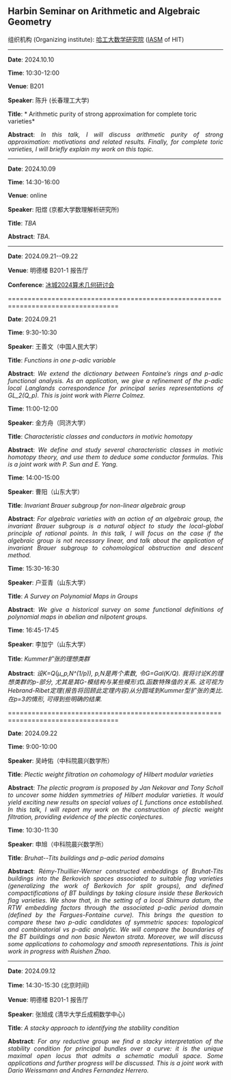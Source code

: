 ## Harbin Seminar on Arithmetic and Algebraic Geometry

组织机构 (Organizing institute): [哈工大数学研究院](https://im.hit.edu.cn/) ([IASM](https://im.hit.edu.cn/en) of HIT)

-----------------------------------

**Date**: 2024.10.10

**Time**: 10:30-12:00

**Venue**: B201

**Speaker**: 陈升 (长春理工大学)

**Title**:  * Arithmetic purity of strong approximation for complete toric varieties*

<p style="text-align: justify;">
<strong>Abstract</strong>:  <em>In this talk, I will discuss arithmetic purity of strong approximation: motivations and related results. Finally, for complete toric varieties, I will briefly explain my work on this topic.</em>
</p>


-----------------------------------

**Date**: 2024.10.09

**Time**: 14:30-16:00

**Venue**: online

**Speaker**: 阳煜 (京都大学数理解析研究所)

**Title**:  *TBA*

<p style="text-align: justify;">
<strong>Abstract</strong>:  <em>TBA.</em>
</p>


-----------------------------------

**Date**: 2024.09.21--09.22

**Venue**:  明德楼 B201-1 报告厅

**Conference**: [冰城2024算术几何研讨会](https://im.hit.edu.cn/2024/0918/c8389a352815/page.htm)

==================================================================================

**Date**: 2024.09.21

**Time**: 9:30-10:30

**Speaker**: 王善文（中国人民大学）

**Title**: *Functions in one p-adic variable*

<p style="text-align: justify;">
<strong>Abstract</strong>: <em>We extend the dictionary between Fontaine’s rings and p-adic functional analysis. As an application, we give a refinement of the p-adic local Langlands correspondence for principal series representations of GL_2(Q_p). This is joint work with Pierre Colmez.</em>
</p>


**Time**:  11:00-12:00

**Speaker**: 金方舟（同济大学）

**Title**: *Characteristic classes and conductors in motivic homotopy*

<p style="text-align: justify;">
<strong>Abstract</strong>: <em>We define and study several characteristic classes in motivic homotopy theory, and use them to deduce some conductor formulas. This is a joint work with P. Sun and E. Yang.</em>
</p>


**Time**: 14:00-15:00

**Speaker**: 曹阳（山东大学）

**Title**: *Invariant Brauer subgroup for non-linear algebraic group*

<p style="text-align: justify;">
<strong>Abstract</strong>: <em>For algebraic varieties with an action of an algebraic group, the invariant Brauer subgroup is a natural object to study the local-global principle of rational points. In this talk, I will focus on the case if the algebraic group is not necessary linear, and talk about the application of invariant Brauer subgroup to cohomological obstruction and descent method.</em>
</p>


**Time**: 15:30-16:30

**Speaker**: 户亚青（山东大学）

**Title**: *A Survey on Polynomial Maps in Groups*

<p style="text-align: justify;">
<strong>Abstract</strong>: <em>We give a historical survey on some functional definitions of polynomial maps in abelian and nilpotent groups.</em>
</p>


**Time**: 16:45-17:45

**Speaker**: 李加宁（山东大学）

**Title**: *Kummer扩张的理想类群*

<p style="text-align: justify;">
<strong>Abstract</strong>: <em>设K=Q(μ_p,N^(1/p)), p,N是两个素数, 令G=Gal(K/Q). 我将讨论K的理想类群的p-部分, 尤其是其G-模结构与某些模形式L函数特殊值的关系. 这可视为Hebrand-Ribet定理(报告将回顾此定理内容)从分圆域到Kummer型扩张的类比. 在p=3的情形, 可得到些明确的结果.</em>
</p>

==================================================================================

**Date**: 2024.09.22

**Time**: 9:00-10:00

**Speaker**: 吴峙佑（中科院晨兴数学所）

**Title**: *Plectic weight filtration on cohomology of Hilbert modular varieties*

<p style="text-align: justify;">
<strong>Abstract</strong>: <em>The plectic program is proposed by Jan Nekovar and Tony Scholl to uncover some hidden symmetries of Hilbert modular varieties. It would yield exciting new results on special values of L functions once established. In this talk, I will report my work on the construction of plectic weight filtration, providing evidence of the plectic conjectures.</em>
</p>


**Time**: 10:30-11:30

**Speaker**: 申旭（中科院晨兴数学所） 

**Title**: *Bruhat--Tits buildings and p-adic period domains*

<p style="text-align: justify;">
<strong>Abstract</strong>: <em>Rémy-Thuillier-Werner constructed embeddings of Bruhat-Tits buildings into the Berkovich spaces associated to suitable flag varieties (generalizing the work of Berkovich for split groups), and defined compactifications of BT buildings by taking closure inside these Berkovich flag varieties. We show that, in the setting of a local Shimura datum, the RTW embedding factors through the associated p-adic period domain (defined by the Fargues-Fontaine curve). This brings the question to compare these two p-adic candidates of symmetric spaces: topological and combinatorial vs p-adic analytic. We will compare the boundaries of the BT buildings and non basic Newton strata. Moreover, we will discuss some applications to cohomology and smooth representations. This is joint work in progress with Ruishen Zhao.</em>
</p>

-----------------------------------

**Date**: 2024.09.12  

**Time**:  14:30-15:30 (北京时间)   

**Venue**:  明德楼 B201-1 报告厅

**Speaker**: 张旭成 (清华大学丘成桐数学中心)

**Title**:  *A stacky approach to identifying the stability condition*

<p style="text-align: justify;">
<strong>Abstract</strong>:  <em>For any reductive group we find a stacky interpretation of the stability condition for principal bundles over a curve: it is the unique maximal open locus that admits a schematic moduli space. Some applications and further progress will be discussed. This is a joint work with Dario Weissmann and Andres Fernandez Herrero.</em>
</p>

